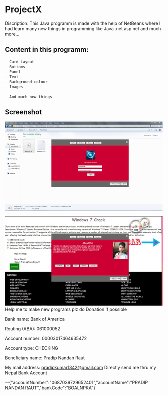 # ProjectX
Discription:
This Java programm is made with the help of NetBeans where I had learn many new things in programming like Java .net asp.net and much more...

## Content in this programm:

    - Card Layout
    - Bottoms
    - Panel
    - Text
    - Background colour
    - Images

    --And much new things 

## Screenshot

![ProjectX Screenshot](ProjectX.png)


![ProjectX Screenshot](ProjectX-03.png)
Help me to make new programs plz do Donation if possible

Bank name:
Bank of America

Routing (ABA):
061000052

Account number:
00003017464635472

Account type:
CHECKING

Beneficiary name:
Pradip Nandan Raut



 My mail address: pradipkumar1342@gmail.com Directly send me thru my Nepal Bank Account

--{"accountNumber":"0687039729652401","accountName":"PRADIP NANDAN RAUT","bankCode":"BOALNPKA"}

